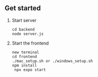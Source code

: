 ## Get started

1. Start server

   ```
   cd backend
   node server.js
   ```

2. Start the frontend

   ```
   new terminal
   cd frontend
   ./mac_setup.sh or ./windows_setup.sh
   npm install
    npx expo start
   ```
